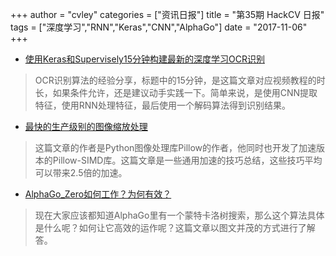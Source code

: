 +++
author = "cvley"
categories = ["资讯日报"]
title = "第35期 HackCV 日报"
tags = ["深度学习","RNN","Keras","CNN","AlphaGo"]
date = "2017-11-06"
+++

- [使用Keras和Supervisely15分钟构建最新的深度学习OCR识别](https://hackernoon.com/latest-deep-learning-ocr-with-keras-and-supervisely-in-15-minutes-34aecd630ed8?from=hackcv&hmsr=hackcv.com&utm_medium=hackcv.com&utm_source=hackcv.com)

> OCR识别算法的经验分享，标题中的15分钟，是这篇文章对应视频教程的时长，如果条件允许，还是建议动手实践一下。简单来说，是使用CNN提取特征，使用RNN处理特征，最后使用一个解码算法得到识别结果。

- [最快的生产级别的图像缩放处理](https://blog.uploadcare.com/the-fastest-production-ready-image-resize-out-there-part-1-general-optimizations-1b9b0faf2959?from=hackcv&hmsr=hackcv.com&utm_medium=hackcv.com&utm_source=hackcv.com)

> 这篇文章的作者是Python图像处理库Pillow的作者，他同时也开发了加速版本的Pillow-SIMD库。这篇文章是一些通用加速的技巧总结，这些技巧平均可以带来2.5倍的加速。

- [AlphaGo_Zero如何工作？为何有效？](http://tim.hibal.org/blog/alpha-zero-how-and-why-it-works/?from=hackcv&hmsr=hackcv.com&utm_medium=hackcv.com&utm_source=hackcv.com)

> 现在大家应该都知道AlphaGo里有一个蒙特卡洛树搜索，那么这个算法具体是什么呢？如何让它高效的运作呢？这篇文章以图文并茂的方式进行了解答。

